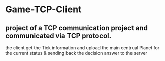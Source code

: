 # Game-TCP-Client
## project of a TCP communication project and communicated via TCP protocol.
the client get the Tick information and upload the main centrual Planet for the current status & sending back the decision answer to the server

